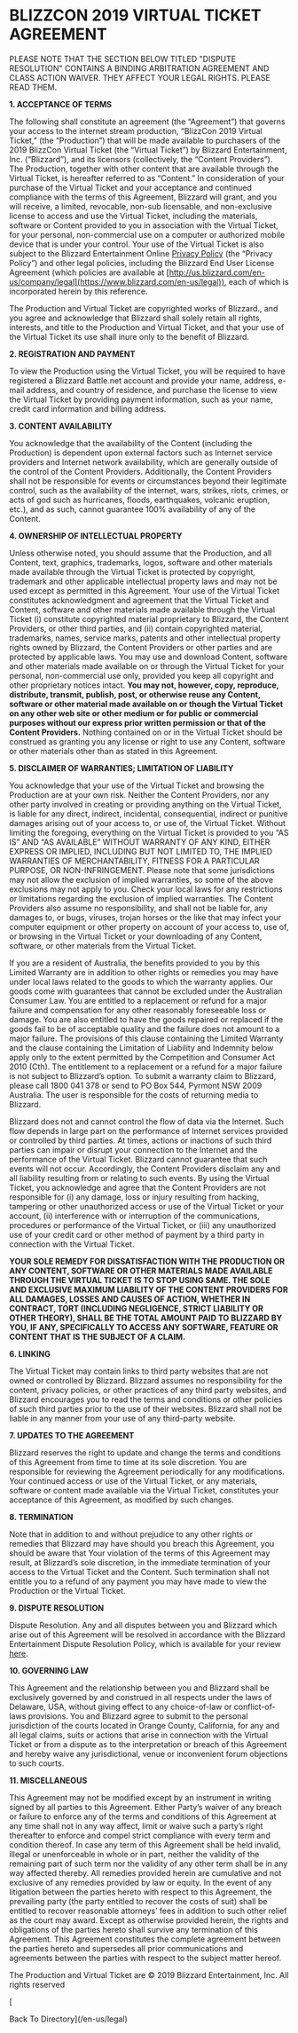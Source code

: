 BLIZZCON 2019 VIRTUAL TICKET AGREEMENT
======================================

PLEASE NOTE THAT THE SECTION BELOW TITLED "DISPUTE RESOLUTION" CONTAINS A BINDING ARBITRATION AGREEMENT AND CLASS ACTION WAIVER. THEY AFFECT YOUR LEGAL RIGHTS. PLEASE READ THEM.

**1\. ACCEPTANCE OF TERMS**

The following shall constitute an agreement (the “Agreement”) that governs your access to the internet stream production, “BlizzCon 2019 Virtual Ticket,” (the “Production”) that will be made available to purchasers of the 2019 BlizzCon Virtual Ticket (the “Virtual Ticket”) by Blizzard Entertainment, Inc. (“Blizzard”), and its licensors (collectively, the “Content Providers”). The Production, together with other content that are available through the Virtual Ticket, is hereafter referred to as “Content.” In consideration of your purchase of the Virtual Ticket and your acceptance and continued compliance with the terms of this Agreement, Blizzard will grant, and you will receive, a limited, revocable, non-sub licensable, and non-exclusive license to access and use the Virtual Ticket, including the materials, software or Content provided to you in association with the Virtual Ticket, for your personal, non-commercial use on a computer or authorized mobile device that is under your control. Your use of the Virtual Ticket is also subject to the Blizzard Entertainment Online [Privacy Policy](https://www.blizzard.com/en-us/legal/a4380ee5-5c8d-4e3b-83b7-ea26d01a9918/blizzard-entertainment-online-privacy-policy) (the “Privacy Policy”) and other legal policies, including the Blizzard End User License Agreement (which policies are available at [http://us.blizzard.com/en-us/company/legal](https://www.blizzard.com/en-us/legal)), each of which is incorporated herein by this reference.

The Production and Virtual Ticket are copyrighted works of Blizzard., and you agree and acknowledge that Blizzard shall solely retain all rights, interests, and title to the Production and Virtual Ticket, and that your use of the Virtual Ticket its use shall inure only to the benefit of Blizzard.

**2\. REGISTRATION AND PAYMENT**

To view the Production using the Virtual Ticket, you will be required to have registered a Blizzard Battle.net account and provide your name, address, e-mail address, and country of residence, and purchase the license to view the Virtual Ticket by providing payment information, such as your name, credit card information and billing address.

**3\. CONTENT AVAILABILITY**

You acknowledge that the availability of the Content (including the Production) is dependent upon external factors such as Internet service providers and Internet network availability, which are generally outside of the control of the Content Providers. Additionally, the Content Providers shall not be responsible for events or circumstances beyond their legitimate control, such as the availability of the internet, wars, strikes, riots, crimes, or acts of god such as hurricanes, floods, earthquakes, volcanic eruption, etc.), and as such, cannot guarantee 100% availability of any of the Content.

**4\. OWNERSHIP OF INTELLECTUAL PROPERTY**

Unless otherwise noted, you should assume that the Production, and all Content, text, graphics, trademarks, logos, software and other materials made available through the Virtual Ticket is protected by copyright, trademark and other applicable intellectual property laws and may not be used except as permitted in this Agreement. Your use of the Virtual Ticket constitutes acknowledgment and agreement that the Virtual Ticket and Content, software and other materials made available through the Virtual Ticket (i) constitute copyrighted material proprietary to Blizzard, the Content Providers, or other third parties, and (ii) contain copyrighted material, trademarks, names, service marks, patents and other intellectual property rights owned by Blizzard, the Content Providers or other parties and are protected by applicable laws. You may use and download Content, software and other materials made available on or through the Virtual Ticket for your personal, non-commercial use only, provided you keep all copyright and other proprietary notices intact. **You may not, however, copy, reproduce, distribute, transmit, publish, post, or otherwise reuse any Content, software or other material made available on or though the Virtual Ticket on any other web site or other medium or for public or commercial purposes without our express prior written permission or that of the Content Providers.** Nothing contained on or in the Virtual Ticket should be construed as granting you any license or right to use any Content, software or other materials other than as stated in this Agreement.

**5\. DISCLAIMER OF WARRANTIES; LIMITATION OF LIABILITY**

You acknowledge that your use of the Virtual Ticket and browsing the Production are at your own risk. Neither the Content Providers, nor any other party involved in creating or providing anything on the Virtual Ticket, is liable for any direct, indirect, incidental, consequential, indirect or punitive damages arising out of your access to, or use of, the Virtual Ticket. Without limiting the foregoing, everything on the Virtual Ticket is provided to you “AS IS” AND “AS AVAILABLE” WITHOUT WARRANTY OF ANY KIND, EITHER EXPRESS OR IMPLIED, INCLUDING BUT NOT LIMITED TO, THE IMPLIED WARRANTIES OF MERCHANTABILITY, FITNESS FOR A PARTICULAR PURPOSE, OR NON-INFRINGEMENT. Please note that some jurisdictions may not allow the exclusion of implied warranties, so some of the above exclusions may not apply to you. Check your local laws for any restrictions or limitations regarding the exclusion of implied warranties. The Content Providers also assume no responsibility, and shall not be liable for, any damages to, or bugs, viruses, trojan horses or the like that may infect your computer equipment or other property on account of your access to, use of, or browsing in the Virtual Ticket or your downloading of any Content, software, or other materials from the Virtual Ticket.

If you are a resident of Australia, the benefits provided to you by this Limited Warranty are in addition to other rights or remedies you may have under local laws related to the goods to which the warranty applies. Our goods come with guarantees that cannot be excluded under the Australian Consumer Law. You are entitled to a replacement or refund for a major failure and compensation for any other reasonably foreseeable loss or damage. You are also entitled to have the goods repaired or replaced if the goods fail to be of acceptable quality and the failure does not amount to a major failure. The provisions of this clause containing the Limited Warranty and the clause containing the Limitation of Liability and Indemnity below apply only to the extent permitted by the Competition and Consumer Act 2010 (Cth). The entitlement to a replacement or a refund for a major failure is not subject to Blizzard’s option. To submit a warranty claim to Blizzard, please call 1800 041 378 or send to PO Box 544, Pyrmont NSW 2009 Australia. The user is responsible for the costs of returning media to Blizzard.

Blizzard does not and cannot control the flow of data via the Internet. Such flow depends in large part on the performance of Internet services provided or controlled by third parties. At times, actions or inactions of such third parties can impair or disrupt your connection to the Internet and the performance of the Virtual Ticket. Blizzard cannot guarantee that such events will not occur. Accordingly, the Content Providers disclaim any and all liability resulting from or relating to such events. By using the Virtual Ticket, you acknowledge and agree that the Content Providers are not responsible for (i) any damage, loss or injury resulting from hacking, tampering or other unauthorized access or use of the Virtual Ticket or your account, (ii) interference with or interruption of the communications, procedures or performance of the Virtual Ticket, or (iii) any unauthorized use of your credit card or other method of payment by a third party in connection with the Virtual Ticket.

**YOUR SOLE REMEDY FOR DISSATISFACTION WITH THE PRODUCTION OR ANY CONTENT, SOFTWARE OR OTHER MATERIALS MADE AVAILABLE THROUGH THE VIRTUAL TICKET IS TO STOP USING SAME. THE SOLE AND EXCLUSIVE MAXIMUM LIABILITY OF THE CONTENT PROVIDERS FOR ALL DAMAGES, LOSSES AND CAUSES OF ACTION, WHETHER IN CONTRACT, TORT (INCLUDING NEGLIGENCE, STRICT LIABILITY OR OTHER THEORY), SHALL BE THE TOTAL AMOUNT PAID TO BLIZZARD BY YOU, IF ANY, SPECIFICALLY TO ACCESS ANY SOFTWARE, FEATURE OR CONTENT THAT IS THE SUBJECT OF A CLAIM.**

**6\. LINKING**

The Virtual Ticket may contain links to third party websites that are not owned or controlled by Blizzard. Blizzard assumes no responsibility for the content, privacy policies, or other practices of any third party websites, and Blizzard encourages you to read the terms and conditions or other policies of such third parties prior to the use of their websites. Blizzard shall not be liable in any manner from your use of any third-party website.

**7\. UPDATES TO THE AGREEMENT**

Blizzard reserves the right to update and change the terms and conditions of this Agreement from time to time at its sole discretion. You are responsible for reviewing the Agreement periodically for any modifications. Your continued access or use of the Virtual Ticket, or any materials, software or content made available via the Virtual Ticket, constitutes your acceptance of this Agreement, as modified by such changes.

**8\. TERMINATION**

Note that in addition to and without prejudice to any other rights or remedies that Blizzard may have should you breach this Agreement, you should be aware that Your violation of the terms of this Agreement may result, at Blizzard’s sole discretion, in the immediate termination of your access to the Virtual Ticket and the Content. Such termination shall not entitle you to a refund of any payment you may have made to view the Production or the Virtual Ticket.

**9\. DISPUTE RESOLUTION**

Dispute Resolution. Any and all disputes between you and Blizzard which arise out of this Agreement will be resolved in accordance with the Blizzard Entertainment Dispute Resolution Policy, which is available for your review [here](https://www.blizzard.com/en-us/legal/b2e0b082-fddb-4824-93fa-ee9c1bf814f8/blizzard-entertainment-dispute-resolution-policy).

**10\. GOVERNING LAW**

This Agreement and the relationship between you and Blizzard shall be exclusively governed by and construed in all respects under the laws of Delaware, USA, without giving effect to any choice-of-law or conflict-of-laws provisions. You and Blizzard agree to submit to the personal jurisdiction of the courts located in Orange County, California, for any and all legal claims, suits or actions that arise in connection with the Virtual Ticket or from a dispute as to the interpretation or breach of this Agreement and hereby waive any jurisdictional, venue or inconvenient forum objections to such courts.

**11\. MISCELLANEOUS**

This Agreement may not be modified except by an instrument in writing signed by all parties to this Agreement. Either Party’s waiver of any breach or failure to enforce any of the terms and conditions of this Agreement at any time shall not in any way affect, limit or waive such a party’s right thereafter to enforce and compel strict compliance with every term and condition thereof. In case any term of this Agreement shall be held invalid, illegal or unenforceable in whole or in part, neither the validity of the remaining part of such term nor the validity of any other term shall be in any way affected thereby. All remedies provided herein are cumulative and not exclusive of any remedies provided by law or equity. In the event of any litigation between the parties hereto with respect to this Agreement, the prevailing party (the party entitled to recover the costs of suit) shall be entitled to recover reasonable attorneys’ fees in addition to such other relief as the court may award. Except as otherwise provided herein, the rights and obligations of the parties hereto shall survive any termination of this Agreement. This Agreement constitutes the complete agreement between the parties hereto and supersedes all prior communications and agreements between the parties with respect to the subject matter hereof.

The Production and Virtual Ticket are © 2019 Blizzard Entertainment, Inc. All rights reserved

[

Back To Directory](/en-us/legal)